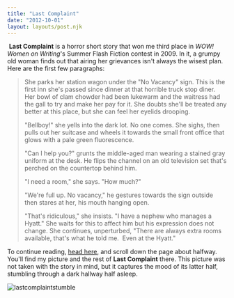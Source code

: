```yaml
---
title: "Last Complaint"
date: "2012-10-01"
layout: layouts/post.njk
---
```


 **Last Complaint** is a horror short story that won me third place in _WOW! Women on Writing_'s Summer Flash Fiction contest in 2009. In it, a grumpy old woman finds out that airing her grievances isn't always the wisest plan. Here are the first few paragraphs:

> She parks her station wagon under the "No Vacancy" sign. This is the first inn she's passed since dinner at that horrible truck stop diner. Her bowl of clam chowder had been lukewarm and the waitress had the gall to try and make her pay for it. She doubts she'll be treated any better at this place, but she can feel her eyelids drooping.
>
> "Bellboy!" she yells into the dark lot. No one comes. She sighs, then pulls out her suitcase and wheels it towards the small front office that glows with a pale green fluorescence.
>
> "Can I help you?" grunts the middle-aged man wearing a stained gray uniform at the desk. He flips the channel on an old television set that's perched on the countertop behind him.
>
> "I need a room," she says. "How much?"
>
> "We're full up. No vacancy," he gestures towards the sign outside then stares at her, his mouth hanging open.
>
> "That's ridiculous," she insists. "I have a nephew who manages a Hyatt." She waits for this to affect him but his expression does not change. She continues, unperturbed, "There are always extra rooms available, that's what he told me.  Even at the Hyatt."

To continue reading, [head here,](http://www.wow-womenonwriting.com/34-FE1-Summer09Contest.html "Last Complaint") and scroll down the page about halfway. You'll find my picture and the rest of **Last Complaint** there. This picture was not taken with the story in mind, but it captures the mood of its latter half, stumbling through a dark hallway half asleep.

![](https://d2ypg8o05lff0b.cloudfront.net/wp-content/uploads/sites/3/pages/lastcomplaintstumble.jpg "lastcomplaintstumble")
